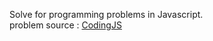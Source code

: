 Solve for programming problems in Javascript.  
problem source : [CodingJS](https://the-winter.github.io/codingjs/)
